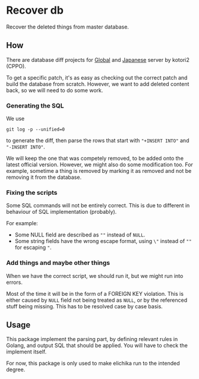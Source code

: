 # Recover db
Recover the deleted things from master database.

## How

There are database diff projects for [Global](https://github.com/kotori2/-llasww_master_db_diff) and [Japanese](https://github.com/kotori2/llas_master_db_diff) server by kotori2 (CPPO).

To get a specific patch, it's as easy as checking out the correct patch and build the database from scratch. However, we want to add deleted content back, so we will need to do some work.

### Generating the SQL
We use 
```
git log -p --unified=0
```
to generate the diff, then parse the rows that start with `"+INSERT INTO"` and `"-INSERT INTO"`.

We will keep the one that was competely removed, to be added onto the latest official version. However, we might also do some modification too. For example, sometime a thing is removed by marking it as removed and not be removing it from the database.

### Fixing the scripts
Some SQL commands will not be entirely correct. This is due to different in behaviour of SQL implementation (probably).

For example:
- Some NULL field are described as `""` instead of `NULL`.
- Some string fields have the wrong escape format, using `\"` instead of `""` for escaping `"`.

### Add things and maybe other things
When we have the correct script, we should run it, but we might run into errors.

Most of the time it will be in the form of a FOREIGN KEY violation. This is either caused by `NULL` field not being treated as `NULL`, or by the referenced stuff being missing. This has to be resolved case by case basis.

## Usage
This package implement the parsing part, by defining relevant rules in Golang, and output SQL that should be applied. You will have to check the implement itself.

For now, this package is only used to make elichika run to the intended degree.

